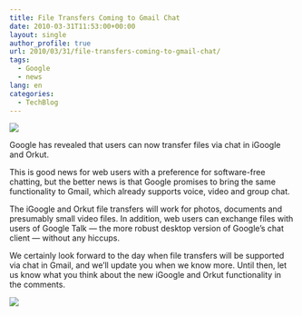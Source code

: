 ```yaml
---
title: File Transfers Coming to Gmail Chat
date: 2010-03-31T11:53:00+00:00
layout: single
author_profile: true
url: 2010/03/31/file-transfers-coming-to-gmail-chat/
tags:
  - Google
  - news
lang: en
categories: 
  - TechBlog
---
```

[![](http://2.bp.blogspot.com/_vaUVXcmC3OI/S7MwP9B0VVI/AAAAAAAABbA/gpcdZSZ1lzQ/s200/igoogle-file-transfer.jpg)](http://2.bp.blogspot.com/_vaUVXcmC3OI/S7MwP9B0VVI/AAAAAAAABbA/gpcdZSZ1lzQ/s1600-h/igoogle-file-transfer.jpg)

Google has revealed that users can now transfer files via chat in iGoogle and Orkut.

This is good news for web users with a preference for software-free chatting, but the better news is that Google promises to bring the same functionality to Gmail, which already supports voice, video and group chat.

The iGoogle and Orkut file transfers will work for photos, documents and presumably small video files. In addition, web users can exchange files with users of Google Talk — the more robust desktop version of Google’s chat client — without any hiccups.

We certainly look forward to the day when file transfers will be supported via chat in Gmail, and we’ll update you when we know more. Until then, let us know what you think about the new iGoogle and Orkut functionality in the comments.

[![](http://1.bp.blogspot.com/_vaUVXcmC3OI/S7MwbDyfYJI/AAAAAAAABbE/bo8HAu1S308/s400/QjlAL.png)](http://1.bp.blogspot.com/_vaUVXcmC3OI/S7MwbDyfYJI/AAAAAAAABbE/bo8HAu1S308/s1600-h/QjlAL.png)
